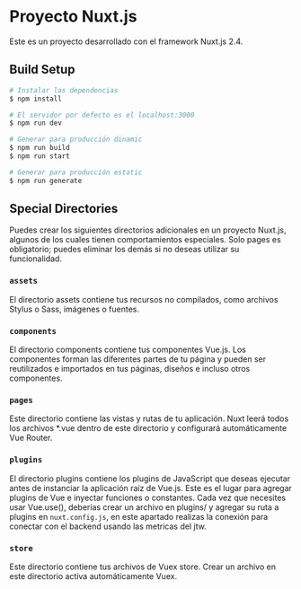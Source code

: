 # Proyecto Nuxt.js

Este es un proyecto desarrollado con el framework Nuxt.js 2.4.

## Build Setup

```bash
# Instalar las dependencias
$ npm install

# El servidor por defecto es el localhost:3000
$ npm run dev

# Generar para producción dinamic
$ npm run build
$ npm run start

# Generar para producción estatic
$ npm run generate
```


## Special Directories

Puedes crear los siguientes directorios adicionales en un proyecto Nuxt.js, algunos de los cuales tienen comportamientos especiales. Solo pages es obligatorio; puedes eliminar los demás si no deseas utilizar su funcionalidad.

### `assets`

El directorio assets contiene tus recursos no compilados, como archivos Stylus o Sass, imágenes o fuentes.

### `components`

El directorio components contiene tus componentes Vue.js. Los componentes forman las diferentes partes de tu página y pueden ser reutilizados e importados en tus páginas, diseños e incluso otros componentes.

### `pages`

Este directorio contiene las vistas y rutas de tu aplicación. Nuxt leerá todos los archivos *.vue dentro de este directorio y configurará automáticamente Vue Router.


### `plugins`

El directorio plugins contiene los plugins de JavaScript que deseas ejecutar antes de instanciar la aplicación raíz de Vue.js. Este es el lugar para agregar plugins de Vue e inyectar funciones o constantes. Cada vez que necesites usar Vue.use(), deberías crear un archivo en plugins/ y agregar su ruta a plugins en `nuxt.config.js`, en este apartado realizas la conexión para conectar con el backend usando las metricas del jtw.


### `store`

Este directorio contiene tus archivos de Vuex store. Crear un archivo en este directorio activa automáticamente Vuex.